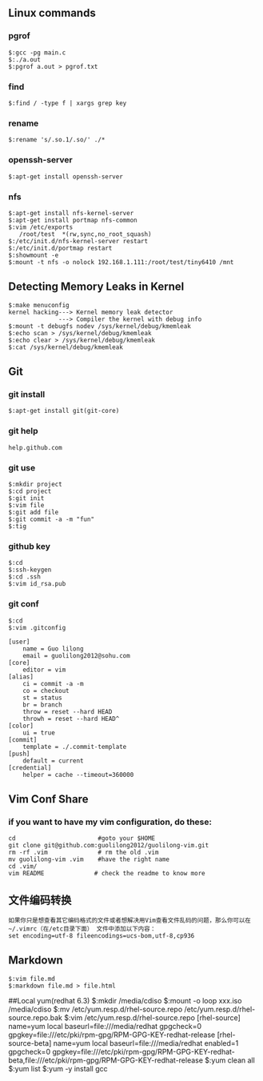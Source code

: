 ## Linux commands
### pgrof
    $:gcc -pg main.c
    $:./a.out
    $:pgrof a.out > pgrof.txt
### find
    $:find / -type f | xargs grep key
### rename
    $:rename 's/.so.1/.so/' ./*
### openssh-server
    $:apt-get install openssh-server
### nfs
    $:apt-get install nfs-kernel-server
    $:apt-get install portmap nfs-common
    $:vim /etc/exports
       /root/test  *(rw,sync,no_root_squash)
    $:/etc/init.d/nfs-kernel-server restart
    $:/etc/init.d/portmap restart
    $:showmount -e
    $:mount -t nfs -o nolock 192.168.1.111:/root/test/tiny6410 /mnt

## Detecting Memory Leaks in Kernel
    $:make menuconfig
    kernel hacking---> Kernel memory leak detector
                  ---> Compiler the kernel with debug info
    $:mount -t debugfs nodev /sys/kernel/debug/kmemleak
    $:echo scan > /sys/kernel/debug/kmemleak
    $:echo clear > /sys/kernel/debug/kmemleak
    $:cat /sys/kernel/debug/kmemleak

## Git
### git install
    $:apt-get install git(git-core)
### git help
    help.github.com
### git use
    $:mkdir project
    $:cd project
    $:git init
    $:vim file
    $:git add file
    $:git commit -a -m "fun"
    $:tig
### github key
    $:cd
    $:ssh-keygen
    $:cd .ssh
    $:vim id_rsa.pub
### git conf 
    $:cd
    $:vim .gitconfig

    [user]
        name = Guo lilong
        email = guolilong2012@sohu.com
    [core]
        editor = vim
    [alias]
        ci = commit -a -m
        co = checkout
        st = status
        br = branch
        throw = reset --hard HEAD
        throwh = reset --hard HEAD^
    [color]
        ui = true
    [commit]
        template = ./.commit-template
    [push]
        default = current
    [credential]
        helper = cache --timeout=360000

## Vim Conf Share
### if you want to have my vim configuration, do these:
    cd                       #goto your $HOME
    git clone git@github.com:guolilong2012/guolilong-vim.git
    rm -rf .vim              # rm the old .vim
    mv guolilong-vim .vim    #have the right name
    cd .vim/
    vim README              # check the readme to know more

## 文件编码转换
    如果你只是想查看其它编码格式的文件或者想解决用Vim查看文件乱码的问题，那么你可以在
    ~/.vimrc（在/etc目录下面） 文件中添加以下内容：
    set encoding=utf-8 fileencodings=ucs-bom,utf-8,cp936

## Markdown
    $:vim file.md
    $:markdown file.md > file.html

##Local yum(redhat 6.3)
    $:mkdir /media/cdiso
    $:mount -o loop xxx.iso /media/cdiso
    $:mv /etc/yum.resp.d/rhel-source.repo /etc/yum.resp.d/rhel-source.repo.bak
    $:vim /etc/yum.resp.d/rhel-source.repo
        [rhel-source]
        name=yum local
        baseurl=file:///media/redhat
        gpgcheck=0
        gpgkey=file:///etc/pki/rpm-gpg/RPM-GPG-KEY-redhat-release
        [rhel-source-beta]
        name=yum local
        baseurl=file:///media/redhat
        enabled=1
        gpgcheck=0
        gpgkey=file:///etc/pki/rpm-gpg/RPM-GPG-KEY-redhat-beta,file:///etc/pki/rpm-gpg/RPM-GPG-KEY-redhat-release
    $:yum clean all
    $:yum list
    $:yum -y install gcc
